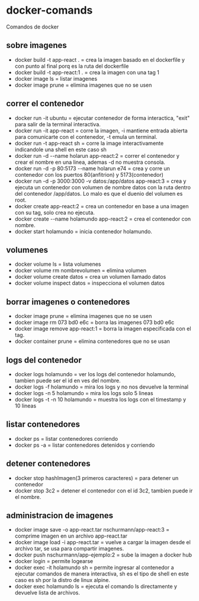 # docker-comands
Comandos de docker

## sobre imagenes

- docker build -t app-react . = crea la imagen basado en el dockerfile y con punto al final porq es la ruta del dockerfile
- docker build -t app-react:1 . = crea la imagen con una tag 1
- docker image ls      = listar imagenes
- docker image prune = elimina imagenes que no se usen

## correr el contenedor

- docker run -it ubuntu = ejecutar contenedor de forma interactica, "exit" para salir de la terminal interactiva.
- docker run -it app-react = corre la imagen, -i mantiene entrada abierta para comunicarte con el contenedor, -t emula un terminal.
- docker run -t app-react sh = corre la image interactivamente indicandole una shell en este caso sh
- docker run -d --name holarun app-react:2 = correr el contenedor y crear el nombre en una linea, ademas -d no muestra consola.
- docker run -d -p 80:5173 --name holarun e74 = crea y corre un contenedor con los puertos 80(anfitrion) y 5173(contenedor) 
- docker run -d -p 3000:3000 -v datos:/app/datos app-react:3 = crea y ejecuta un contenedor con volumen de nombre datos con la ruta dentro del contenedor /app/datos. Lo malo es que el duenio del volumen es root. 
- docker create app-react:2 = crea un contenedor en base a una imagen con su tag, solo crea no ejecuta.
- docker create --name holamundo app-react:2 = crea el contenedor con nombre.
- docker start holamundo = inicia contenedor holamundo.

## volumenes

- docker volume ls = lista volumenes
- docker volume rm  nombrevolumen = elimina volumen
- docker volume create datos = crea un volumen llamado datos
- docker volume inspect datos = inspecciona el volumen datos

## borrar imagenes o contenedores

- docker image prune = elimina imagenes que no se usen
- docker image rm 073 bd0 e6c = borra las imagenes 073 bd0 e6c
- docker image remove app-react:1 = borra la imagen especificada con el tag.
- docker container prune = elimina contenedores que no se usan

## logs del contenedor

- docker logs holamundo = ver los logs del contenedor holamundo, tambien puede ser el id en ves del nombre.
- docker logs -f holamundo = mira los logs y no nos devuelve la terminal
- docker logs -n 5 holamundo = mira los logs solo 5 lineas
- docker logs -t -n 10 holamundo = muestra los logs con el timestamp y 10 lineas

## listar contenedores

- docker ps                = listar contenedores corriendo
- docker ps -a           =  listar contenedores detenidos y corriendo

## detener contenedores

- docker stop hashImagen(3 primeros caracteres) = para detener un contenedor
- docker stop 3c2 = detener el contenedor con el id 3c2, tambien puede ir el nombre.

## administracion de imagenes

- docker image save -o app-react.tar nschurmann/app-react:3 = comprime imagen en un archivo app-react.tar
- docker image load -i app-react.tar = vuelve a cargar la imagen desde el archivo tar, se usa para compartir imagenes.
- docker push nschurmann/app-ejemplo:2 = sube la imagen a docker hub
- docker login = permite logearse 
- docker exec -it holamundo sh = permite ingresar al contenedor a ejecutar comandos de manera interactiva, sh es el tipo de shell en este caso es sh por la distro de linux alpine.
- docker exec holamundo ls = ejecuta el comando ls directamente y devuelve lista de archivos.

